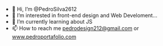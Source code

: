 - 👋 Hi, I’m @PedroSilva2612
- 👀 I’m interested in front-end design and Web Develoment...
- 🌱 I’m currently learning about JS
- 📫 How to reach me pedrodesign212@gmail.com or www.pedroportafolio.com

<!---
PedroSilva2612/PedroSilva2612 is a ✨ special ✨ repository because its `README.md` (this file) appears on your GitHub profile.
You can click the Preview link to take a look at your changes.
--->
